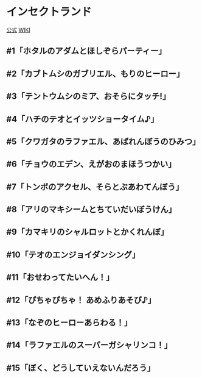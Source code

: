 # インセクトランド

[公式](https://insect-land.com/anime/) 
[WIKI](https://ja.wikipedia.org/wiki/%E3%82%A4%E3%83%B3%E3%82%BB%E3%82%AF%E3%83%88%E3%83%A9%E3%83%B3%E3%83%89) 

## #1「ホタルのアダムとほしぞらパーティー」

## #2「カブトムシのガブリエル、もりのヒーロー」

## #3「テントウムシのミア、おそらにタッチ!」

## #4「ハチのテオとイッツショータイム♪」

## #5「クワガタのラファエル、あばれんぼうのひみつ」

## #6「チョウのエデン、えがおのまほうつかい」

## #7「トンボのアクセル、そらとぶあわてんぼう」

## #8「アリのマキシームとちていだいぼうけん」

## #9「カマキリのシャルロットとかくれんぼ」

## #10「テオのエンジョイダンシング」

## #11「おせわってたいへん！」

## #12「ぴちゃぴちゃ！ あめふりあそび♪」

## #13「なぞのヒーローあらわる！」

## #14「ラファエルのスーパーガシャリンコ！」

## #15「ぼく、どうしていえないんだろう」
